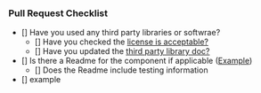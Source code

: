 ### Pull Request Checklist ###
- [] Have you used any third party libraries or softwrae?
  - [] Have you checked the [license is acceptable?](https://github.com/sardap/Capstone-2019-Data-Sharing/wiki/%2384_spike_acceptable_licenses)
  - [] Have you updated the [third party library doc?](https://docs.google.com/spreadsheets/d/1JBfES5GyR0PX2k0xXWG1XyFLgJ7_VYJK9HWqUOIve1s/edit#gid=0)
- [] Is there a Readme for the component if applicable ([Example](https://github.com/sardap/Capstone-2019-Data-Sharing/tree/issue%23109/src/BCF/Fetcher))
  - [] Does the Readme include testing information
- [] example
